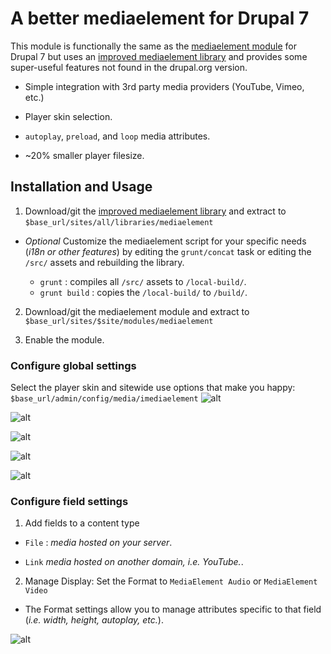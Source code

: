 # A better mediaelement for Drupal 7

This module is functionally the same as the [mediaelement module](https://www.drupal.org/project/mediaelement) for Drupal 7 but uses an [improved mediaelement library](https://github.com/ablank/imediaelement) and provides some super-useful features not found in the drupal.org version.

- Simple integration with 3rd party media providers (YouTube, Vimeo, etc.)

- Player skin selection.

- `autoplay`, `preload`, and `loop` media attributes.

- ~20% smaller player filesize.

## Installation and Usage

1. Download/git the [improved mediaelement library](https://github.com/ablank/imediaelement) and extract to `$base_url/sites/all/libraries/mediaelement`

-  *Optional* Customize the mediaelement script for your specific needs (*i18n or other features*) by editing the `grunt/concat` task or editing the `/src/` assets and rebuilding the library.

    - `grunt` : compiles all `/src/` assets to `/local-build/`.
    - `grunt build` : copies the `/local-build/` to `/build/`.

2. Download/git the mediaelement module and extract to `$base_url/sites/$site/modules/mediaelement`

3. Enable the module.

### Configure global settings

 Select the player skin and sitewide use options that make you happy: `$base_url/admin/config/media/imediaelement`
 ![alt](https://github.com/ablank/ablank.github.io/blob/master/imediaelement/ME_dark.png)

 ![alt](https://github.com/ablank/ablank.github.io/blob/master/imediaelement/ME_light.png)

 ![alt](https://github.com/ablank/ablank.github.io/blob/master/imediaelement/ME_dark_large.png)

 ![alt](https://github.com/ablank/ablank.github.io/blob/master/imediaelement/ME_light_large.png)

 ![alt](https://github.com/ablank/ablank.github.io/blob/master/imediaelement/Original_ME.png)

### Configure field settings

1. Add fields to a content type

  - `File` : *media hosted on your server*.

  - `Link` *media hosted on another domain, i.e. YouTube.*.

2. Manage Display: Set the Format to `MediaElement Audio` or `MediaElement Video`

  - The Format settings allow you to manage attributes specific to that field (*i.e. width, height, autoplay, etc.*).

![alt](https://github.com/ablank/ablank.github.io/blob/master/imediaelement/formatsettings.png)
